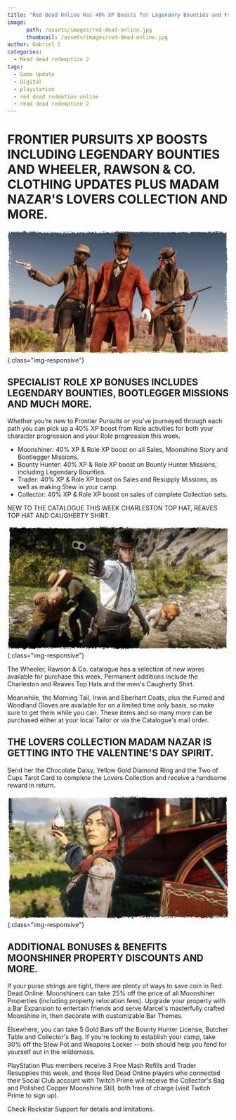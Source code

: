 ```yaml
---
title: "Red Dead Online Has 40% XP Boosts for Legendary Bounties and Frontier Pursuits This Week"
image:
      path: /assets/images/red-dead-online.jpg
      thumbnail: /assets/images/red-dead-online.jpg
author: Gabriel C
categories:
  - Read dead redemption 2
tags:
  - Game Update
  - Digital
  - playstation
  - red dead redemtion online
  - read dead redemption 2
---
```


# FRONTIER PURSUITS XP BOOSTS INCLUDING LEGENDARY BOUNTIES AND WHEELER, RAWSON & CO. CLOTHING UPDATES PLUS MADAM NAZAR'S LOVERS COLLECTION AND MORE.

![Roles](/assets/images/roles.png){:class="img-responsive"}

## SPECIALIST ROLE XP BONUSES INCLUDES LEGENDARY BOUNTIES, BOOTLEGGER MISSIONS AND MUCH MORE.

Whether you’re new to Frontier Pursuits or you’ve journeyed through each path you can pick up a 40% XP boost from Role activities for both your character progression and your Role progression this week.

<ul>
  <li>Moonshiner: 40% XP & Role XP boost on all Sales, Moonshine Story and Bootlegger Missions.</li>
      <li>Bounty Hunter: 40% XP & Role XP boost on Bounty Hunter Missions, including Legendary Bounties.</li>
      <li>Trader: 40% XP & Role XP boost on Sales and Resupply Missions, as well as making Stew in your camp.</li>
      <li>Collector: 40% XP & Role XP boost on sales of complete Collection sets.</li>
</ul

## NEW TO THE CATALOGUE THIS WEEK CHARLESTON TOP HAT, REAVES TOP HAT AND CAUGHERTY SHIRT.

![Fresh-look](/assets/images/catalog.png){:class="img-responsive"}

The Wheeler, Rawson & Co. catalogue has a selection of new wares available for purchase this week. Permanent additions include the Charleston and Reaves Top Hats and the men's Caugherty Shirt.

Meanwhile, the Morning Tail, Irwin and Eberhart Coats, plus the Furred and Woodland Gloves are available for on a limited time only basis, so make sure to get them while you can. These items and so many more can be purchased either at your local Tailor or via the Catalogue's mail order.

## THE LOVERS COLLECTION MADAM NAZAR IS GETTING INTO THE VALENTINE'S DAY SPIRIT.

Send her the Chocolate Daisy, Yellow Gold Diamond Ring and the Two of Cups Tarot Card to complete the Lovers Collection and receive a handsome reward in return.

![Madam](/assets/images/madam.png){:class="img-responsive"}

## ADDITIONAL BONUSES & BENEFITS MOONSHINER PROPERTY DISCOUNTS AND MORE.

If your purse strings are tight, there are plenty of ways to save coin in Red Dead Online. Moonshiners can take 25% off the price of all Moonshiner Properties (including property relocation fees). Upgrade your property with a Bar Expansion to entertain friends and serve Marcel's masterfully crafted Moonshine in, then decorate with customizable Bar Themes.

Elsewhere, you can take 5 Gold Bars off the Bounty Hunter License, Butcher Table and Collector's Bag. If you're looking to establish your camp, take 30% off the Stew Pot and Weapons Locker -- both should help you fend for yourself out in the wilderness.

PlayStation Plus members receive 3 Free Mash Refills and Trader Resupplies this week, and those Red Dead Online players who connected their Social Club account with Twitch Prime will receive the Collector's Bag and Polished Copper Moonshine Still, both free of charge (visit Twitch Prime to sign up). 

Check Rockstar Support for details and limitations.
